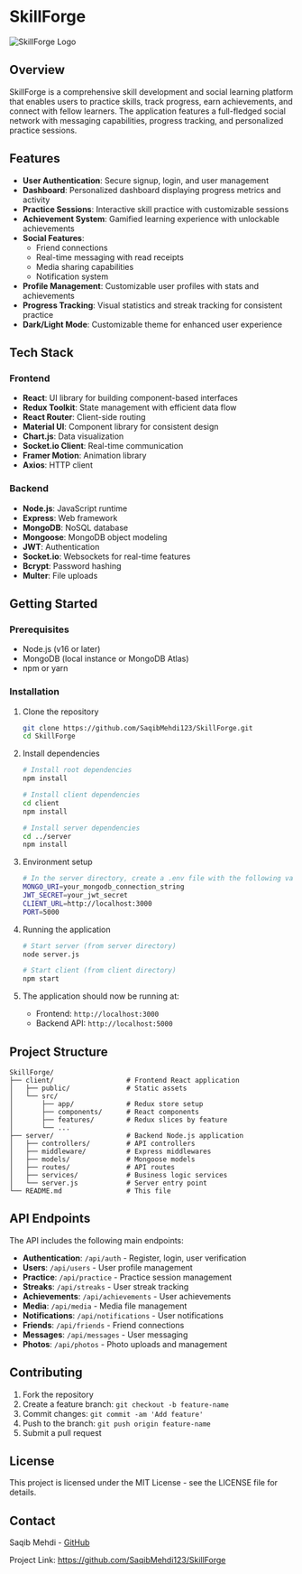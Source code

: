 # SkillForge

![SkillForge Logo](https://via.placeholder.com/200x80?text=SkillForge)

## Overview

SkillForge is a comprehensive skill development and social learning platform that enables users to practice skills, track progress, earn achievements, and connect with fellow learners. The application features a full-fledged social network with messaging capabilities, progress tracking, and personalized practice sessions.

## Features

- **User Authentication**: Secure signup, login, and user management
- **Dashboard**: Personalized dashboard displaying progress metrics and activity
- **Practice Sessions**: Interactive skill practice with customizable sessions
- **Achievement System**: Gamified learning experience with unlockable achievements 
- **Social Features**:
  - Friend connections
  - Real-time messaging with read receipts
  - Media sharing capabilities
  - Notification system
- **Profile Management**: Customizable user profiles with stats and achievements
- **Progress Tracking**: Visual statistics and streak tracking for consistent practice
- **Dark/Light Mode**: Customizable theme for enhanced user experience

## Tech Stack

### Frontend
- **React**: UI library for building component-based interfaces
- **Redux Toolkit**: State management with efficient data flow
- **React Router**: Client-side routing
- **Material UI**: Component library for consistent design
- **Chart.js**: Data visualization
- **Socket.io Client**: Real-time communication
- **Framer Motion**: Animation library
- **Axios**: HTTP client

### Backend
- **Node.js**: JavaScript runtime
- **Express**: Web framework
- **MongoDB**: NoSQL database
- **Mongoose**: MongoDB object modeling
- **JWT**: Authentication
- **Socket.io**: Websockets for real-time features
- **Bcrypt**: Password hashing
- **Multer**: File uploads

## Getting Started

### Prerequisites
- Node.js (v16 or later)
- MongoDB (local instance or MongoDB Atlas)
- npm or yarn

### Installation

1. Clone the repository
   ```bash
   git clone https://github.com/SaqibMehdi123/SkillForge.git
   cd SkillForge
   ```

2. Install dependencies
   ```bash
   # Install root dependencies
   npm install
   
   # Install client dependencies
   cd client
   npm install
   
   # Install server dependencies
   cd ../server
   npm install
   ```

3. Environment setup
   ```bash
   # In the server directory, create a .env file with the following variables:
   MONGO_URI=your_mongodb_connection_string
   JWT_SECRET=your_jwt_secret
   CLIENT_URL=http://localhost:3000
   PORT=5000
   ```

4. Running the application
   ```bash
   # Start server (from server directory)
   node server.js
   
   # Start client (from client directory)
   npm start
   ```

5. The application should now be running at:
   - Frontend: `http://localhost:3000`
   - Backend API: `http://localhost:5000`

## Project Structure

```
SkillForge/
├── client/                  # Frontend React application
│   ├── public/              # Static assets
│   └── src/
│       ├── app/             # Redux store setup
│       ├── components/      # React components
│       ├── features/        # Redux slices by feature
│       └── ...
├── server/                  # Backend Node.js application
│   ├── controllers/         # API controllers
│   ├── middleware/          # Express middlewares
│   ├── models/              # Mongoose models
│   ├── routes/              # API routes
│   ├── services/            # Business logic services
│   └── server.js            # Server entry point
└── README.md                # This file
```

## API Endpoints

The API includes the following main endpoints:

- **Authentication**: `/api/auth` - Register, login, user verification
- **Users**: `/api/users` - User profile management
- **Practice**: `/api/practice` - Practice session management
- **Streaks**: `/api/streaks` - User streak tracking
- **Achievements**: `/api/achievements` - User achievements
- **Media**: `/api/media` - Media file management
- **Notifications**: `/api/notifications` - User notifications
- **Friends**: `/api/friends` - Friend connections
- **Messages**: `/api/messages` - User messaging
- **Photos**: `/api/photos` - Photo uploads and management

## Contributing

1. Fork the repository
2. Create a feature branch: `git checkout -b feature-name`
3. Commit changes: `git commit -am 'Add feature'`
4. Push to the branch: `git push origin feature-name`
5. Submit a pull request

## License

This project is licensed under the MIT License - see the LICENSE file for details.

## Contact

Saqib Mehdi - [GitHub](https://github.com/SaqibMehdi123)

Project Link: https://github.com/SaqibMehdi123/SkillForge 
